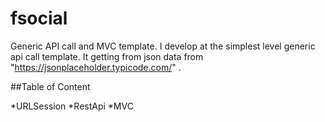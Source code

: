 # fsocial

Generic API call and MVC template. 
I develop at the simplest level generic api call template. It getting from json data from "https://jsonplaceholder.typicode.com/" .

##Table of Content

*URLSession
*RestApi
*MVC

